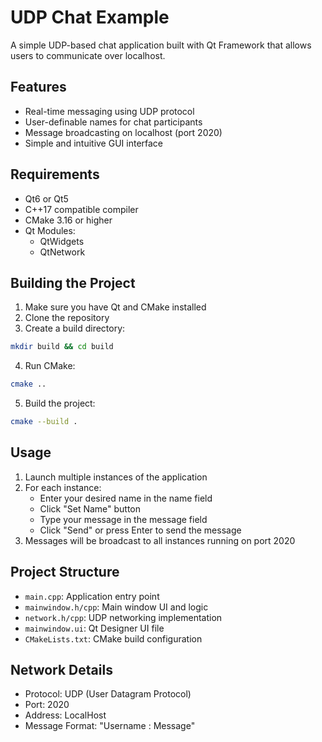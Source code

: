 # UDP Chat Example

A simple UDP-based chat application built with Qt Framework that allows users to communicate over localhost.

## Features

- Real-time messaging using UDP protocol
- User-definable names for chat participants
- Message broadcasting on localhost (port 2020)
- Simple and intuitive GUI interface

## Requirements

- Qt6 or Qt5
- C++17 compatible compiler
- CMake 3.16 or higher
- Qt Modules:
  - QtWidgets
  - QtNetwork

## Building the Project

1. Make sure you have Qt and CMake installed
2. Clone the repository
3. Create a build directory:
```bash
mkdir build && cd build
```
4. Run CMake:
```bash
cmake ..
```
5. Build the project:
```bash
cmake --build .
```

## Usage

1. Launch multiple instances of the application
2. For each instance:
   - Enter your desired name in the name field
   - Click "Set Name" button
   - Type your message in the message field
   - Click "Send" or press Enter to send the message
3. Messages will be broadcast to all instances running on port 2020

## Project Structure

- `main.cpp`: Application entry point
- `mainwindow.h/cpp`: Main window UI and logic
- `network.h/cpp`: UDP networking implementation
- `mainwindow.ui`: Qt Designer UI file
- `CMakeLists.txt`: CMake build configuration

## Network Details

- Protocol: UDP (User Datagram Protocol)
- Port: 2020
- Address: LocalHost
- Message Format: "Username : Message"